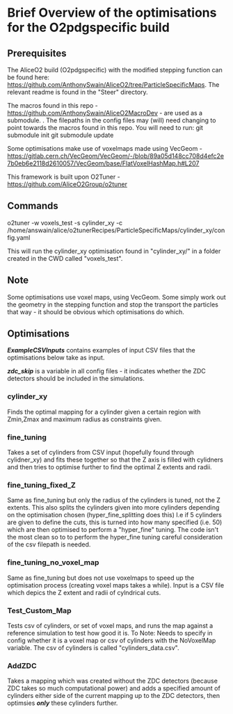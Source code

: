 # Brief Overview of the optimisations for the O2pdgspecific build

## Prerequisites
The AliceO2 build (O2pdgspecific) with the modified stepping function can be found here: https://github.com/AnthonySwain/AliceO2/tree/ParticleSpecificMaps. The relevant readme is found in the "Steer" directory.

The macros found in this repo - https://github.com/AnthonySwain/AliceO2MacroDev - are used as a submodule. . The filepaths in the config files may (will) need changing to point towards the macros found in this repo.
You will need to run: 
git submodule init
git submodule update


Some optimisations make use of voxelmaps made using VecGeom - https://gitlab.cern.ch/VecGeom/VecGeom/-/blob/89a05d148cc708d4efc2e7b0eb6e2118d2610057/VecGeom/base/FlatVoxelHashMap.h#L207

This framework is built upon O2Tuner - https://github.com/AliceO2Group/o2tuner 

## Commands
o2tuner -w voxels_test -s cylinder_xy -c /home/answain/alice/o2tunerRecipes/ParticleSpecificMaps/cylinder_xy/config.yaml

This will run the cylinder_xy optimisation found in "cylinder_xy/" in a folder created in the CWD called "voxels_test".

## Note
Some optimisations use voxel maps, using VecGeom. Some simply work out the geometry in the stepping function and stop the transport the particles that way - it should be obvious which optimisations do which. 

## Optimisations

***ExampleCSVInputs*** contains examples of input CSV files that the optimisations below take as input. 

***zdc_skip*** is a variable in all config files - it indicates whether the ZDC detectors should be included in the simulations. 

### cylinder_xy
Finds the optimal mapping for a cylinder given a certain region with Zmin,Zmax and maximum radius as constraints given.

### fine_tuning
Takes a set of cylinders from CSV input (hopefully found through cylidner_xy) and fits these together so that the Z axis is
filled with cylidners and then tries to optimise further to find the optimal Z extents and radii. 

### fine_tuning_fixed_Z
Same as fine_tuning but only the radius of the cylinders is tuned, not the Z extents. 
This also splits the cylinders given into more cylinders depending on the optimisation chosen (hyper_fine_splitting does this)
 I.e if 5 cylinders are given to define the cuts, this is turned into how many specified (i.e. 50) which are then optimised to perform a "hyper_fine" 
 tuning. The code isn't the most clean so to to perform the hyper_fine tuning careful consideration of the csv filepath is needed. 

### fine_tuning_no_voxel_map
Same as fine_tuning but does not use voxelmaps to speed up the optimisation process (creating voxel maps takes a while). Input is a CSV file which depics the Z extent and radii of cylndrical cuts.

### Test_Custom_Map
Tests csv of cylinders, or set of voxel maps, and runs the map against a reference simulation to test how good it is. 
To Note: 
Needs to specify in config whether it is a voxel map or csv of cylinders with the NoVoxelMap variable.
The csv of cylinders is called "cylinders_data.csv".


### AddZDC
Takes a mapping which was created without the ZDC detectors (because ZDC takes so much computational power) and adds a specified amount of cylinders
either side of the current mapping up to the ZDC detectors, then optimsies **_only_** these cylinders further. 

